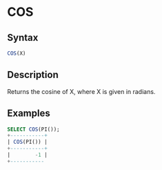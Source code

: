 # COS

## Syntax

```sql
COS(X)
```

## Description

Returns the cosine of X, where X is given in radians.

## Examples

```sql
SELECT COS(PI());
+-----------+
| COS(PI()) |
+-----------+
|        -1 |
+-----------
```